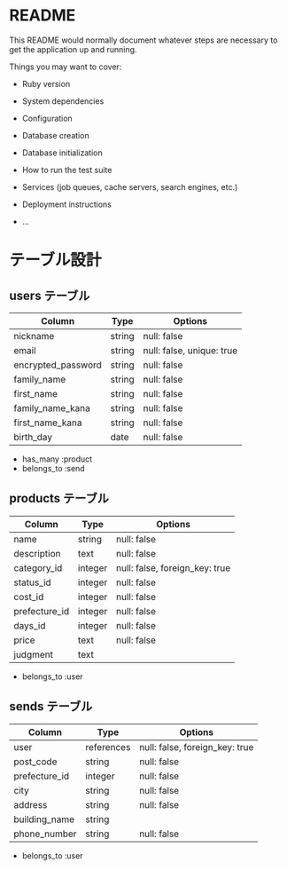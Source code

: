 # README

This README would normally document whatever steps are necessary to get the
application up and running.

Things you may want to cover:

* Ruby version

* System dependencies

* Configuration

* Database creation

* Database initialization

* How to run the test suite

* Services (job queues, cache servers, search engines, etc.)

* Deployment instructions

* ...

# テーブル設計

## users テーブル

| Column             | Type   | Options                   |
| ------------------ | ------ | ------------------------- |
| nickname           | string | null: false               |
| email              | string | null: false, unique: true |
| encrypted_password | string | null: false               |
| family_name        | string | null: false               |
| first_name         | string | null: false               |
| family_name_kana   | string | null: false               |
| first_name_kana    | string | null: false               |
| birth_day          | date   | null: false               |


- has_many :product 
- belongs_to :send 

## products テーブル

| Column             | Type       | Options                       |
| ------------------ | ---------- | ----------------------------- |
| name               | string     | null: false                   |
| description        | text       | null: false                   |
| category_id        | integer    | null: false, foreign_key: true|
| status_id          | integer    | null: false                   |
| cost_id            | integer    | null: false                   |
| prefecture_id      | integer    | null: false                   |
| days_id            | integer    | null: false                   |
| price              | text       | null: false                   |
| judgment           | text       |                               |

- belongs_to :user 

## sends テーブル

| Column           | Type       | Options                        |
| ---------------- | ---------- | ------------------------------ |
| user             | references | null: false, foreign_key: true |
| post_code        | string     | null: false                    |
| prefecture_id    | integer    | null: false                    |
| city             | string     | null: false                    |
| address          | string     | null: false                    |
| building_name	   | string     |                                |
| phone_number     | string     | null: false                    |

- belongs_to :user

